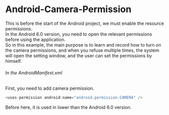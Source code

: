 # Android-Camera-Permission
This is before the start of the Android project, we must enable the resource permissions.  
In the Android 6.0 version, you need to open the relevant permissions before using the application.   
So in this example, the main purpose is to learn and record how to turn on the camera permissions, 
and when you refuse multiple times, the system will open the setting window, and the user can set the permissions by himself.

###### In the AndroidManifest.xml
First, you need to add camera permission.  
```java
<uses-permission android:name="android.permission.CAMERA" />
```
Before here, it is used in lower than the Android 6.0 version.
